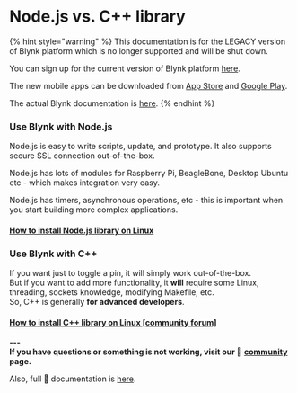 # Node.js vs. C++ library

{% hint style="warning" %}
This documentation is for the LEGACY version of Blynk platform which is no longer supported and will be shut down.&#x20;

You can sign up for the current version of Blynk platform [here](http://blynk.cloud/dashboard/register).

The new mobile apps can be downloaded from [App Store](https://apps.apple.com/us/app/blynk-iot/id1559317868) and [Google Play](https://play.google.com/store/apps/details?id=cloud.blynk\&hl=en\&gl=US).

The actual Blynk documentation is [here](https://docs.blynk.io/).
{% endhint %}

### Use Blynk with Node.js <a href="#use-blynk-with-nodejs" id="use-blynk-with-nodejs"></a>

Node.js is easy to write scripts, update, and prototype. It also supports secure SSL connection out-of-the-box.

Node.js has lots of modules for Raspberry Pi, BeagleBone, Desktop Ubuntu etc - which makes integration very easy.

Node.js has timers, asynchronous operations, etc - this is important when you start building more complex applications.

#### [How to install Node.js library on Linux](http://help.blynk.cc/hardware-and-libraries/node-js/how-to-install-nodejs-library-on-linux) <a href="#how-to-install-nodejs-library-on-linux" id="how-to-install-nodejs-library-on-linux"></a>

### Use Blynk with C++  <a href="#use-blynk-with-c" id="use-blynk-with-c"></a>

If you want just to toggle a pin, it will simply work out-of-the-box.\
But if you want to add more functionality, it **will** require some Linux, threading, sockets knowledge, modifying Makefile, etc.\
So, C++ is generally **for advanced developers**.

#### [How to install C++ library on Linux \[community forum\]](http://community.blynk.cc/t/using-c-on-a-raspberry-pi-with-blynk/11864) <a href="#how-to-install-c-library-on-linux-community-forum" id="how-to-install-c-library-on-linux-community-forum"></a>

**---**\
**If you have questions or something is not working, visit our 👥** [**community**](http://community.blynk.cc/) **page.**

Also, full 📗 documentation is [here](http://docs.blynk.cc/).
